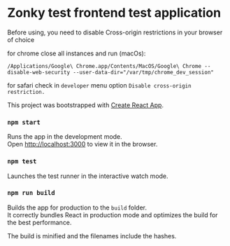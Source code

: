 # Zonky test frontend test application

Before using, you need to disable Cross-origin restrictions in your browser of choice

for chrome close all instances and run (macOs):

`/Applications/Google\ Chrome.app/Contents/MacOS/Google\ Chrome --disable-web-security --user-data-dir="/var/tmp/chrome_dev_session"`

for safari check in `developer` menu option `Disable cross-origin restriction.`

This project was bootstrapped with [Create React App](https://github.com/facebook/create-react-app).

### `npm start`

Runs the app in the development mode.<br>
Open [http://localhost:3000](http://localhost:3000) to view it in the browser.

### `npm test`

Launches the test runner in the interactive watch mode.<br>

### `npm run build`

Builds the app for production to the `build` folder.<br>
It correctly bundles React in production mode and optimizes the build for the best performance.

The build is minified and the filenames include the hashes.<br>
